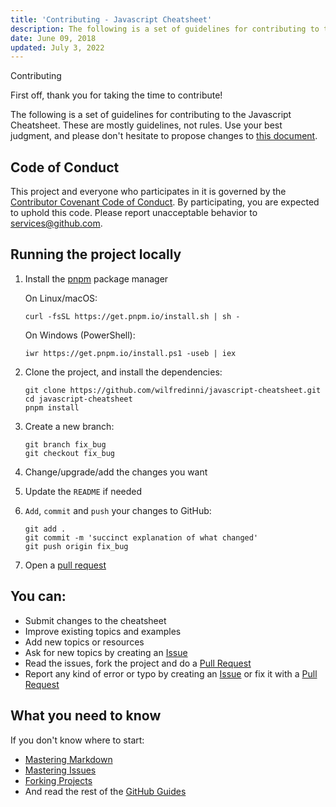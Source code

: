 ```yaml
---
title: 'Contributing - Javascript Cheatsheet'
description: The following is a set of guidelines for contributing to the Javascript Cheatsheet. These are mostly guidelines, not rules. Use your best judgment, and feel free to propose changes to this document.
date: June 09, 2018
updated: July 3, 2022
---
```


<base-title :title="frontmatter.title" :description="frontmatter.description">
Contributing
</base-title>

First off, thank you for taking the time to contribute!

The following is a set of guidelines for contributing to the Javascript Cheatsheet. These are mostly guidelines, not rules. Use your best judgment, and please don't hesitate to propose changes to [this document](https://github.com/wilfredinni/javascript-cheatsheet/blob/master/src/pages/contributing.md).

## Code of Conduct

This project and everyone who participates in it is governed by the [Contributor Covenant Code of Conduct](https://github.com/wilfredinni/javascript-cheatsheet/blob/master/CODE_OF_CONDUCT.md). By participating, you are expected to uphold this code. Please report unacceptable behavior to services@github.com.

## Running the project locally

1.  Install the [pnpm](https://pnpm.io/installation) package manager

    On Linux/macOS:

        curl -fsSL https://get.pnpm.io/install.sh | sh -

    On Windows (PowerShell):

        iwr https://get.pnpm.io/install.ps1 -useb | iex

2.  Clone the project, and install the dependencies:

        git clone https://github.com/wilfredinni/javascript-cheatsheet.git
        cd javascript-cheatsheet
        pnpm install

3.  Create a new branch:

        git branch fix_bug
        git checkout fix_bug

4.  Change/upgrade/add the changes you want
5.  Update the `README` if needed
6.  `Add`, `commit` and `push` your changes to GitHub:

        git add .
        git commit -m 'succinct explanation of what changed'
        git push origin fix_bug

7.  Open a [pull request](https://github.com/wilfredinni/javascript-cheatsheet/pulls)

## You can:

- Submit changes to the cheatsheet
- Improve existing topics and examples
- Add new topics or resources
- Ask for new topics by creating an [Issue](https://github.com/wilfredinni/javascript-cheatsheet/issues)
- Read the issues, fork the project and do a [Pull Request](https://github.com/wilfredinni/javascript-cheatsheet/pulls)
- Report any kind of error or typo by creating an [Issue](https://github.com/wilfredinni/javascript-cheatsheet/issues) or fix it with a [Pull Request](https://github.com/wilfredinni/javascript-cheatsheet/pulls)

## What you need to know

If you don't know where to start:

- [Mastering Markdown](https://guides.github.com/features/mastering-markdown/)
- [Mastering Issues](https://guides.github.com/features/issues/)
- [Forking Projects](https://guides.github.com/activities/forking/)
- And read the rest of the [GitHub Guides](https://guides.github.com/)
